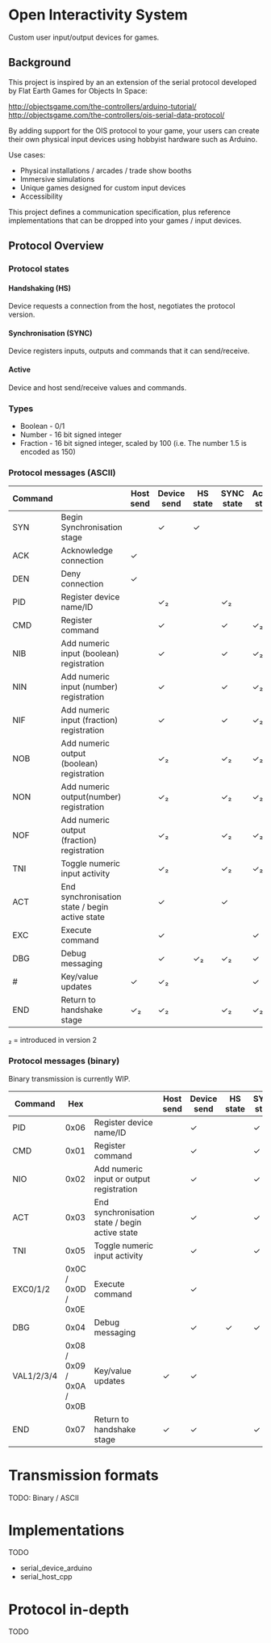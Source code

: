 # Open Interactivity System
Custom user input/output devices for games.

## Background

This project is inspired by an an extension of the serial protocol developed by Flat Earth Games for Objects In Space:

http://objectsgame.com/the-controllers/arduino-tutorial/
http://objectsgame.com/the-controllers/ois-serial-data-protocol/

By adding support for the OIS protocol to your game, your users can create their own physical input devices using hobbyist hardware such as Arduino.

Use cases:

- Physical installations / arcades / trade show booths
- Immersive simulations
- Unique games designed for custom input devices
- Accessibility

This project defines a communication specification, plus reference implementations that can be dropped into your games / input devices.

## Protocol Overview

### Protocol states

#### Handshaking (HS)

Device  requests a connection from the host, negotiates the protocol version.

#### Synchronisation (SYNC)

Device registers inputs, outputs and commands that it can send/receive.

#### Active

Device and host send/receive values and commands.

### Types

- Boolean - 0/1
- Number - 16 bit signed integer
- Fraction - 16 bit signed integer, scaled by 100 (i.e. The number 1.5 is encoded as 150)

### Protocol messages (ASCII)

| Command |                                                | Host send | Device send | HS state | SYNC state | Active state |
| ------- | ---------------------------------------------- | --------- | ----------- | -------- | ---------- | ------------ |
| SYN     | Begin Synchronisation stage                    |           | ✓           | ✓        |            |              |
| ACK     | Acknowledge connection                         | ✓         |             |          |            |              |
| DEN     | Deny connection                                | ✓         |             |          |            |              |
| PID     | Register device name/ID                        |           | ✓₂          |          | ✓₂         |              |
| CMD     | Register command                               |           | ✓           |          | ✓          | ✓₂           |
| NIB     | Add numeric input (boolean) registration       |           | ✓           |          | ✓          | ✓₂           |
| NIN     | Add numeric input (number) registration        |           | ✓           |          | ✓          | ✓₂           |
| NIF     | Add numeric input (fraction) registration      |           | ✓           |          | ✓          | ✓₂           |
| NOB     | Add numeric output (boolean) registration      |           | ✓₂          |          | ✓₂         | ✓₂           |
| NON     | Add numeric output(number) registration        |           | ✓₂          |          | ✓₂         | ✓₂           |
| NOF     | Add numeric output (fraction) registration     |           | ✓₂          |          | ✓₂         | ✓₂           |
| TNI     | Toggle numeric input activity                  |           | ✓₂          |          | ✓₂         | ✓₂           |
| ACT     | End synchronisation state / begin active state |           | ✓           |          | ✓          |              |
| EXC     | Execute command                                |           | ✓           |          |            | ✓            |
| DBG     | Debug messaging                                |           | ✓           | ✓₂       | ✓₂         | ✓            |
| #       | Key/value updates                              | ✓         | ✓₂          |          |            | ✓            |
| END     | Return to handshake stage                      | ✓₂        | ✓₂          |          | ✓₂         | ✓₂           |

₂ = introduced in version 2

### Protocol messages (binary)

Binary transmission is currently WIP.

| Command    | Hex                       |                                                | Host send | Device send | HS state | SYNC state | Active state |
| ---------- | ------------------------- | ---------------------------------------------- | --------- | ----------- | -------- | ---------- | ------------ |
| PID        | 0x06                      | Register device name/ID                        |           | ✓           |          | ✓          |              |
| CMD        | 0x01                      | Register command                               |           | ✓           |          | ✓          | ✓            |
| NIO        | 0x02                      | Add numeric input or output registration       |           | ✓           |          | ✓          | ✓            |
| ACT        | 0x03                      | End synchronisation state / begin active state |           | ✓           |          | ✓          |              |
| TNI        | 0x05                      | Toggle numeric input activity                  |           | ✓           |          | ✓          | ✓            |
| EXC0/1/2   | 0x0C / 0x0D / 0x0E        | Execute command                                |           | ✓           |          |            | ✓            |
| DBG        | 0x04                      | Debug messaging                                |           | ✓           | ✓        | ✓          | ✓            |
| VAL1/2/3/4 | 0x08 / 0x09 / 0x0A / 0x0B | Key/value updates                              | ✓         | ✓           |          |            | ✓            |
| END        | 0x07                      | Return to handshake stage                      | ✓         | ✓           |          | ✓          | ✓            |
# Transmission formats

TODO: Binary / ASCII 

# Implementations

TODO

- serial_device_arduino
- serial_host_cpp

# Protocol in-depth

TODO